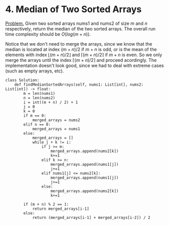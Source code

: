 # 4. Median of Two Sorted Arrays

[Problem.](https://leetcode.com/problems/median-of-two-sorted-arrays/) Given two sorted arrays nums1 and nums2 of size $m$ and $n$ respectively,
return the median of the two sorted arrays. The overall run time complexity should be $O(log (m+n))$.

Notice that we don't need to merge the arrays, since we know that the median is located at index $(m+n)/2$ if $m+n$ is odd, or is the mean of the elements with index $\lfloor(m+n)/2 \rfloor$ and $\lceil(m+n)/2 \rceil$ if $m+n$ is even. So we only merge the arrays until the index $\lceil(m+n)/2 \rceil$ and proceed acordingly. The implementation doesn't look good, since we had to deal with extreme cases (such as empty arrays, etc). 

```python3
class Solution:
    def findMedianSortedArrays(self, nums1: List[int], nums2: List[int]) -> float:
        m = len(nums1)
        n = len(nums2)
        i = int((m + n) / 2) + 1
        j = 0
        k = 0
        if m == 0:
            merged_arrays = nums2
        elif n == 0:
            merged_arrays = nums1
        else:
            merged_arrays = []
            while j + k != i:
                if j >= m:
                    merged_arrays.append(nums2[k])
                    k+=1
                elif k >= n:
                    merged_arrays.append(nums1[j])
                    j+=1
                elif nums1[j] <= nums2[k]:
                    merged_arrays.append(nums1[j])
                    j+=1
                else:
                    merged_arrays.append(nums2[k])
                    k+=1
                    
        if (m + n) % 2 == 1:
            return merged_arrays[i-1]
        else:
            return (merged_arrays[i-1] + merged_arrays[i-2]) / 2

